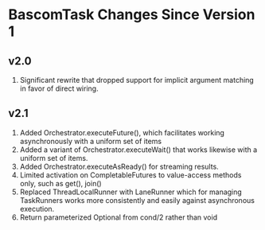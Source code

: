 # BascomTask Changes Since Version 1

## v2.0
1. Significant rewrite that dropped support for implicit argument matching in favor of direct wiring.

## v2.1
1. Added Orchestrator.executeFuture(), which facilitates working asynchronously with a uniform set of items
1. Added a variant of Orchestrator.executeWait() that works likewise with a uniform set of items.
1. Added Orchestrator.executeAsReady() for streaming results.   
1. Limited activation on CompletableFutures to value-access methods only, such as get(), join()
1. Replaced ThreadLocalRunner with LaneRunner which for managing TaskRunners works more consistently and easily against asynchronous execution.
1. Return parameterized Optional from cond/2 rather than void
